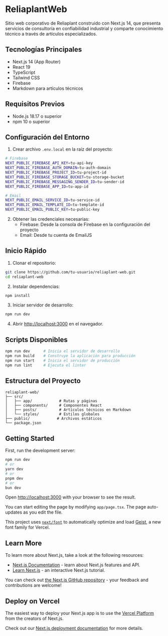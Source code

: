 # ReliaplantWeb

Sitio web corporativo de Reliaplant construido con Next.js 14, que presenta servicios de consultoría en confiabilidad industrial y comparte conocimiento técnico a través de artículos especializados.

## Tecnologías Principales

- Next.js 14 (App Router)
- React 19
- TypeScript
- Tailwind CSS
- Firebase
- Markdown para artículos técnicos

## Requisitos Previos

- Node.js 18.17 o superior
- npm 10 o superior

## Configuración del Entorno

1. Crear archivo `.env.local` en la raíz del proyecto:

```bash
# Firebase
NEXT_PUBLIC_FIREBASE_API_KEY=tu-api-key
NEXT_PUBLIC_FIREBASE_AUTH_DOMAIN=tu-auth-domain
NEXT_PUBLIC_FIREBASE_PROJECT_ID=tu-project-id
NEXT_PUBLIC_FIREBASE_STORAGE_BUCKET=tu-storage-bucket
NEXT_PUBLIC_FIREBASE_MESSAGING_SENDER_ID=tu-sender-id
NEXT_PUBLIC_FIREBASE_APP_ID=tu-app-id

# Email
NEXT_PUBLIC_EMAIL_SERVICE_ID=tu-service-id
NEXT_PUBLIC_EMAIL_TEMPLATE_ID=tu-template-id
NEXT_PUBLIC_EMAIL_PUBLIC_KEY=tu-public-key
```

2. Obtener las credenciales necesarias:
   - Firebase: Desde la consola de Firebase en la configuración del proyecto
   - Email: Desde tu cuenta de EmailJS

## Inicio Rápido

1. Clonar el repositorio:

```bash
git clone https://github.com/tu-usuario/reliaplant-web.git
cd reliaplant-web
```

2. Instalar dependencias:

```bash
npm install
```

3. Iniciar servidor de desarrollo:

```bash
npm run dev
```

4. Abrir [http://localhost:3000](http://localhost:3000) en el navegador.

## Scripts Disponibles

```bash
npm run dev      # Inicia el servidor de desarrollo
npm run build    # Construye la aplicación para producción
npm run start    # Inicia el servidor de producción
npm run lint     # Ejecuta el linter
```

## Estructura del Proyecto

```
reliaplant-web/
├── src/
│   ├── app/            # Rutas y páginas
│   ├── components/     # Componentes React
│   ├── posts/          # Artículos técnicos en Markdown
│   └── styles/         # Estilos globales
├── public/            # Archivos estáticos
└── package.json
```

## Getting Started

First, run the development server:

```bash
npm run dev
# or
yarn dev
# or
pnpm dev
# or
bun dev
```

Open [http://localhost:3000](http://localhost:3000) with your browser to see the result.

You can start editing the page by modifying `app/page.tsx`. The page auto-updates as you edit the file.

This project uses [`next/font`](https://nextjs.org/docs/app/building-your-application/optimizing/fonts) to automatically optimize and load [Geist](https://vercel.com/font), a new font family for Vercel.

## Learn More

To learn more about Next.js, take a look at the following resources:

- [Next.js Documentation](https://nextjs.org/docs) - learn about Next.js features and API.
- [Learn Next.js](https://nextjs.org/learn) - an interactive Next.js tutorial.

You can check out [the Next.js GitHub repository](https://github.com/vercel/next.js) - your feedback and contributions are welcome!

## Deploy on Vercel

The easiest way to deploy your Next.js app is to use the [Vercel Platform](https://vercel.com/new?utm_medium=default-template&filter=next.js&utm_source=create-next-app&utm_campaign=create-next-app-readme) from the creators of Next.js.

Check out our [Next.js deployment documentation](https://nextjs.org/docs/app/building-your-application/deploying) for more details.
